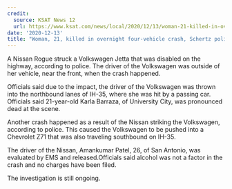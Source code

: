 ```yaml
---
credit:
  source: KSAT News 12
  url: https://www.ksat.com/news/local/2020/12/13/woman-21-killed-in-overnight-four-vehicle-crash-schertz-police-say/
date: '2020-12-13'
title: "Woman, 21, killed in overnight four-vehicle crash, Schertz police say"
---
```

A Nissan Rogue struck a Volkswagen Jetta that was disabled on the highway, according to police. The driver of the Volkswagen was outside of her vehicle, near the front, when the crash happened.

Officials said due to the impact, the driver of the Volkswagen was thrown into the northbound lanes of IH-35, where she was hit by a passing car. Officials said 21-year-old Karla Barraza, of University City, was pronounced dead at the scene.

Another crash happened as a result of the Nissan striking the Volkswagen, according to police. This caused the Volkswagen to be pushed into a Chevrolet Z71 that was also traveling southbound on IH-35.

The driver of the Nissan, Amankumar Patel, 26, of San Antonio, was evaluated by EMS and released.Officials said alcohol was not a factor in the crash and no charges have been filed.

The investigation is still ongoing.
